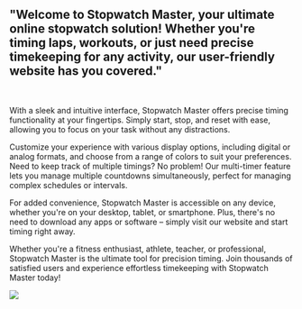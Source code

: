 <h2>"Welcome to Stopwatch Master, your ultimate online stopwatch solution! Whether you're timing laps, workouts, or just need precise timekeeping for any activity, our user-friendly website has you covered."
</h2>

<br>
<p>With a sleek and intuitive interface, Stopwatch Master offers precise timing functionality at your fingertips. Simply start, stop, and reset with ease, allowing you to focus on your task without any distractions.

Customize your experience with various display options, including digital or analog formats, and choose from a range of colors to suit your preferences. Need to keep track of multiple timings? No problem! Our multi-timer feature lets you manage multiple countdowns simultaneously, perfect for managing complex schedules or intervals.

For added convenience, Stopwatch Master is accessible on any device, whether you're on your desktop, tablet, or smartphone. Plus, there's no need to download any apps or software – simply visit our website and start timing right away.

Whether you're a fitness enthusiast, athlete, teacher, or professional, Stopwatch Master is the ultimate tool for precision timing. Join thousands of satisfied users and experience effortless timekeeping with Stopwatch Master today!</p>

<image src="https://github.com/julianang/2.0-Stopwatch/blob/master/assets/5D690563-0BA9-427E-9905-65ADE6F17CA5.PNG?raw=true">
